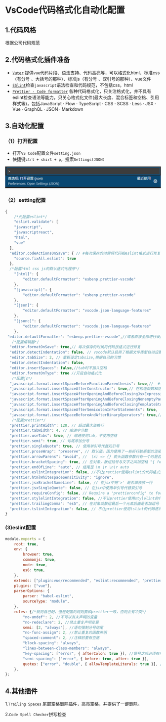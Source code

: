 # VsCode代码格式化自动化配置

## 1.代码风格

根据公司代码规范

## 2.代码格式化插件准备

- [`Vuter`](https://link.juejin.cn/?target=https%3A%2F%2Fmarketplace.visualstudio.com%2Fitems%3FitemName%3Doctref.vetur) 提供`vue`代码片段、语法支持、代码高亮等，可以格式化html、标准css（有分号 、大括号的那种）、标准js（有分号 、双引号的那种）、vue文件
- [`ESlint`](https://link.juejin.cn/?target=https%3A%2F%2Fmarketplace.visualstudio.com%2Fitems%3FitemName%3Ddbaeumer.vscode-eslint)检查`javascript`语法检查和代码规范，不包括css，html
- [`Prettier - Code formatter`](https://link.juejin.cn/?target=https%3A%2F%2Fmarketplace.visualstudio.com%2Fitems%3FitemName%3Desbenp.prettier-vscode) 各种代码格式化，只关注格式化，并不具有eslint检查语法等能力，只关心格式化文件(最大长度、混合标签和空格、引用样式等)，包括JavaScript · Flow · TypeScript · CSS · SCSS · Less · JSX · Vue · GraphQL · JSON · Markdown

## 3.自动化配置

### （1）打开配置

- 打开`VS Code`配置文件`setting.json`
- 快捷键`ctrl + shirt + p`，搜索`Settings(JSON)`

![image-20220107141718812](images/image-20220107141718812.png)

### （2）setting配置

```js
{
    /*先配置eslint*/
    "eslint.validate": [
    "javascript",
    "javascriptreact",
    "html",
    "vue"
  ],
  "editor.codeActionsOnSave": { // #每次保存的时候将代码按eslint格式进行修复
    "source.fixAll.eslint": true
  },
  /*配置html css js的默认格式化程序*/  
    "[html]": {
		"editor.defaultFormatter": "esbenp.prettier-vscode"
	},
	"[javascript]": {
		"editor.defaultFormatter": "esbenp.prettier-vscode"
	},
	"[json]": {
		"editor.defaultFormatter": "vscode.json-language-features"
	},
	"[jsonc]": {
		"editor.defaultFormatter": "vscode.json-language-features"
	},
 "editor.defaultFormatter": "esbenp.prettier-vscode",//或者直接全部进行设置
   /*配置编辑器*/
  "editor.formatOnSave": true,// 每次保存的时候将代码按格式进行修复
  "editor.detectIndentation": false, // vscode默认启用了根据文件类型自动设置tabsize的选项
  "editor.tabSize": 2, // 重新设定tabsize,根据自己的习惯
  "editor.detectIndentation": false,
  "editor.insertSpaces": false,//tab时不插入空格
  "editor.formatOnType": true //开启自动格式化
   /*配置js*/
  "javascript.format.insertSpaceBeforeFunctionParenthesis": true,//  #让函数(名)和后面的括号之间加个空格
  "javascript.format.insertSpaceAfterConstructor": true,// 在构造函数和括号之间加空格
  "javascript.format.insertSpaceAfterOpeningAndBeforeClosingJsxExpressionBraces": true,
  "javascript.format.insertSpaceAfterOpeningAndBeforeClosingNonemptyParenthesis": true,
  "javascript.format.insertSpaceAfterOpeningAndBeforeClosingTemplateStringBraces": true,
  "javascript.format.insertSpaceAfterSemicolonInForStatements": true,
  "javascript.format.insertSpaceBeforeAndAfterBinaryOperators": true,// 在二进制运算符之后定义空间处理。
   /*配置prettier*/
  "prettier.printWidth": 120, // 超过最大值换行
  "prettier.tabWidth": 4, // 缩进字节数
  "prettier.useTabs": true, // 缩进使用tab，不使用空格
  "prettier.semi": true, // 句尾添加分号
  "prettier.singleQuote": true, // 使用单引号代替双引号
  "prettier.proseWrap": "preserve", // 默认值。因为使用了一些折行敏感型的渲染器（如GitHub comment）而按照markdown文本样式进行折行
  "prettier.arrowParens": "avoid", //  (x) => {} 箭头函数参数只有一个时是否要有小括号。avoid：省略括号
  "prettier.bracketSpacing": true, // 在对象，数组括号与文字之间加空格 "{ foo: bar }"
  "prettier.endOfLine": "auto", // 结尾是 \n \r \n\r auto
  "prettier.eslintIntegration": false, //不让prettier使用eslint的代码格式进行校验
  "prettier.htmlWhitespaceSensitivity": "ignore",
  "prettier.jsxBracketSameLine": false, // 在jsx中把'>' 是否单独放一行
  "prettier.jsxSingleQuote": false, // 在jsx中使用单引号代替双引号
  "prettier.requireConfig": false, // Require a 'prettierconfig' to format prettier
  "prettier.stylelintIntegration": false, //不让prettier使用stylelint的代码格式进行校验
  "prettier.trailingComma": "es5", // 在对象或数组最后一个元素后面是否加逗号（在ES5中加尾逗号）
  "prettier.tslintIntegration": false, // 不让prettier使用tslint的代码格式进行校验
}
```

### (3)eslint配置

```js
module.exports = {
	root: true,
	env: {
		browser: true,
		commonjs: true,
		node: true,
		es6: true,
	},
	extends: ["plugin:vue/recommended", "eslint:recommended", "prettier"],// 加上preitter，防止冲突，且需要本地安装prettier插件
	plugins: ["vue"],
	parserOptions: {
		parser: "babel-eslint",
		sourceType: "module",
	},
	rules: {/*规则自己配，但是配置的规则要和preitter一致，否则会有冲突*/
		"no-undef": 2, //不可以有未声明的变量
		"no-redeclare": 2, //禁止重复声明变量
		semi: [2, "always"], //语句强制分号结尾
		"no-func-assign": 2, //禁止重复的函数声明
		"spaced-comment": 2, //注释前要有空格
		"block-spacing": "always",
		"lines-between-class-members": "always",
		"key-spacing": ["error", { afterColon: true }], //冒号之后必须有空格
		"semi-spacing": ["error", { before: true, after: true }],
		quotes: ["error", "double", { allowTemplateLiterals: true }], // 允许使用双引号，允许使用模板字符串
	},
};

```



## 4.其他插件

1.`Trailing Spaces` 尾部空格删除插件，高亮空格，并提供了一键删除。

2.`Code Spell Checker`拼写检查

